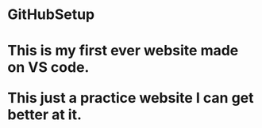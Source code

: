# GitHubSetup
<!DOCTYPE html
<html>
<body>

<h1> This is my first ever website made on VS code.
<p> This just a practice website I can get better at it.

<body>
<html>
